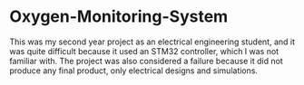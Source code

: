 # Oxygen-Monitoring-System
This was my second year project as an electrical engineering student, and it was quite difficult because it used an STM32 controller, which I was not familiar with. The project was also considered a failure because it did not produce any final product, only electrical designs and simulations.
